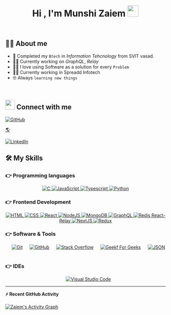 <h1 align="center">Hi , I'm Munshi Zaiem <img src="https://media.giphy.com/media/hvRJCLFzcasrR4ia7z/giphy.gif" width="35"></h1>

<br>

## :sassy_man:  About me
- :school: Completed my `Btech` in *Information Tehcnology* from SVIT vasad.
- :student: Currently working on *GraphQL*, *Relay*
- :technologist: I love using Software as a solution for every `Problem`
- 🧑‍💼 Currently working in Spreadd Infotech 
- :nerd_face: Always `learning new things`

<br>

## <img src="https://media.giphy.com/media/iY8CRBdQXODJSCERIr/giphy.gif" width="30px"> Connect with me

<p>
	<a href="https://github.com/zaiem2001"><img src="https://img.shields.io/badge/github-%23181717.svg?style=plastic&logo=github&logoColor=white" alt="GitHub"/></a>
	
  <a href="https://zaiem-portfolio.netlify.app/">🌎</a>
	
<a href="https://www.linkedin.com/in/zaiem-munshi-b84a3321b/"><img src="https://img.shields.io/badge/linkedin-%230077B5.svg?style=for-the-badge&logo=linkedin&logoColor=white" alt="LinkedIn"/></a>

</p>




## 🛠️ My Skills

### 👉 Programming languages

<p align="center"> 
  <a href="https://www.cprogramming.com/" target="_blank"> 
    <img alt="C" src="https://img.shields.io/badge/C%20-%232370ED.svg?style=plastic&logo=c&logoColor=white">
  </a> 
    
  <a href="https://developer.mozilla.org/en-US/docs/Web/JavaScript" target="_blank"> 
     <img alt="JavaScript" src="https://img.shields.io/badge/JavaScript%20-%23F7DF1E.svg?style=plastic&logo=javascript&logoColor=black">
   </a>
    
  <a href="https://www.typescriptlang.org/" target="_blank">
    <img alt="Typescript" src="https://img.shields.io/badge/typescript-%23007ACC.svg?style=for-the-badge&logo=typescript&logoColor=white">
  </a>
 
   <a href="https://www.python.org" target="_blank">
    <img alt="Python" src="https://img.shields.io/badge/Python%20-%2314354C.svg?style=plastic&logo=python&logoColor=white">
  </a>
</p>

### 👉 Frontend Development
<p align="center"> 
  <a href="https://www.w3.org/html/" target="_blank"> 
   <img alt="HTML" src="https://img.shields.io/badge/HTML5%20-%23E34F26.svg?style=plastic&logo=html5&logoColor=white">
  </a>   
    
  <a href="https://www.w3schools.com/css/" target="_blank">
    <img alt="CSS" src="https://img.shields.io/badge/CSS%20-%231572B6.svg?style=plastic&logo=css3&logoColor=white">
  </a>
    
  <a href="https://www.w3schools.com/react/" target="_blank">
    <img alt="React" src="https://img.shields.io/badge/react-%2320232a.svg?style=for-the-badge&logo=react&logoColor=%2361DAFB">
  </a>
    
  <a href="https://www.w3schools.com/nodeJs/" target="_blank">
    <img alt="NodeJS" src="https://img.shields.io/badge/node.js-6DA55F?style=for-the-badge&logo=node.js&logoColor=white">
  </a>
    
  <a href="https://www.w3schools.com/mongodb/" target="_blank">
    <img alt="MongoDB" src="https://img.shields.io/badge/MongoDB-%234ea94b.svg?style=for-the-badge&logo=mongodb&logoColor=white">
  </a>

  <a href="https://www.w3schools.com/graphql/" target="_blank">
    <img alt="GraphQL" src="https://img.shields.io/badge/-GraphQL-E10098?style=for-the-badge&logo=graphql&logoColor=white">
  </a>

  <a href="https://www.w3schools.com/redis/" target="_blank">
    <img alt="Redis" src="https://img.shields.io/badge/redis-%23DD0031.svg?style=for-the-badge&logo=redis&logoColor=white">
  </a>
        
  <a href="https://www.w3schools.com/relay/" target="_blank">
    React-Relay
  </a>
        
  <a href="https://www.w3schools.com/nextjs/" target="_blank">
    <img alt="NextJS" src="https://img.shields.io/badge/Next-black?style=for-the-badge&logo=next.js&logoColor=white">
  </a>
    
  <a href="https://www.w3schools.com/redux/" target="_blank">
    <img alt="Redux" src="https://img.shields.io/badge/redux-%23593d88.svg?style=for-the-badge&logo=redux&logoColor=white">
  </a>
        

</p>

 ### 👉 Software & Tools
 
<p align="center">
  &emsp;
    <a href="#"><img alt="Git" src="https://img.shields.io/badge/Git%20-%23F05033.svg?style=plastic&logo=git&logoColor=white"></a>
  &emsp;
    <a href="#"><img alt="GitHub" src="https://img.shields.io/badge/github-%23181717.svg?style=plastic&logo=github&logoColor=white"></a>
  &emsp;
    <a href="#"><img alt="Stack Overflow" src="https://img.shields.io/badge/-Stack%20Overflow-FE7A16?style=plastic&logo=stack-overflow&logoColor=white"></a>
  &emsp;
    <a href="#"><img alt="Geekf For Geeks" src="https://img.shields.io/badge/geeksforgeeks-%230F9D58.svg?style=plastic&logo=geeksforgeeks&logoColor=white"></a>
  &emsp;
    <a href="#"><img alt="JSON" img src="https://img.shields.io/badge/json-%23000000.svg?style=plastic&logo=json&logoColor=white"></a>
  &emsp;
</p>

 ### 👉 IDEs
 
<p align="center">
  &emsp;
    <a href="#"><img alt="Visual Studio Code" src="https://img.shields.io/badge/Visual%20Studio%20Code-0078d7.svg?style=plastic&logo=visual-studio-code&logoColor=white"></a>
</p>

----

  <summary><b>⚡ Recent GitHub Activity</b></summary>
  <br/>
   <a href="https://github.com/zaiem2001"><img alt="Zaiem's Activity Graph" src="https://activity-graph.herokuapp.com/graph?username=zaiem2001&custom_title=Zaiem's%20Contribution%20Graph&theme=react-dark" /></a>
  <br/>
